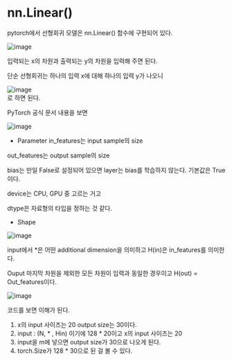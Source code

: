 # nn.Linear()
pytorch에서 선형회귀 모델은 nn.Linear() 함수에 구현되어 있다.

![image](https://user-images.githubusercontent.com/66999675/130357535-63c5c828-9c3d-49d4-82c4-b0ff4721fe41.png)

입력되는 x의 차원과 출력되는 y의 차원을 입력해 주면 된다.

단순 선형회귀는 하나의 입력 x에 대해 하나의 입력 y가 나오니

![image](https://user-images.githubusercontent.com/66999675/130357548-0cc5c320-16de-4041-b71c-4da24f853a94.png)  
로 하면 된다.

PyTorch 공식 문서 내용을 보면

![image](https://user-images.githubusercontent.com/66999675/130357554-8715a332-8578-494c-83af-f2f03a0723f3.png)


- Parameter
in_features는 input sample의 size

out_features는 output sample의 size

bias는 만일 False로 설정되어 있으면 layer는 bias를 학습하지 않는다. 기본값은 True이다.

device는 CPU, GPU 중 고르는 거고

dtype은 자료형의 타입을 정하는 것 같다.

- Shape

![image](https://user-images.githubusercontent.com/66999675/130357574-9d89cf3d-4988-4b89-89e3-77f4783c5d12.png)


input에서 *은 어떤 additional dimension을 의미하고 H(in)은 in_features를 의미한다.

Ouput 마지막 차원을 제외한 모든 차원이 입력과 동일한 경우이고 H(out) = Out_features이다.

![image](https://user-images.githubusercontent.com/66999675/130357582-c2b00fe8-64de-4380-89af-d760aa3f8f0d.png)

코드를 보면 이해가 된다.

1. x의 input 사이즈는 20 output size는 30이다.
2. input : (N, * , Hin) 이기에 128 * 20이고 x의 input 사이즈는 20
3. input을 m에 넣으면 output size가 30으로 나오게 된다.
5. torch.Size가 128 * 30으로 된 걸 볼 수 있다.
